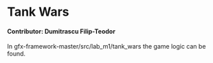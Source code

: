 # Tank Wars
#### Contributor: Dumitrascu Filip-Teodor

In gfx-framework-master/src/lab_m1/tank_wars the game logic can be found.
